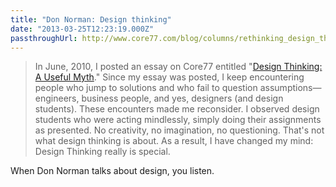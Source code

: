 ```yaml
---
title: "Don Norman: Design thinking"
date: "2013-03-25T12:23:19.000Z"
passthroughUrl: http://www.core77.com/blog/columns/rethinking_design_thinking_24579.asp?utm_source=loopinsight.com&utm_medium=referral&utm_campaign=Feed
---
```


> In June, 2010, I posted an essay on Core77 entitled "[Design Thinking: A Useful Myth](http://www.core77.com/blog/columns/design_thinking_a_useful_myth_16790.asp)." Since my essay was posted, I keep encountering people who jump to solutions and who fail to question assumptions—engineers, business people, and yes, designers (and design students). These encounters made me reconsider. I observed design students who were acting mindlessly, simply doing their assignments as presented. No creativity, no imagination, no questioning. That's not what design thinking is about. As a result, I have changed my mind: Design Thinking really is special.

When Don Norman talks about design, you listen.